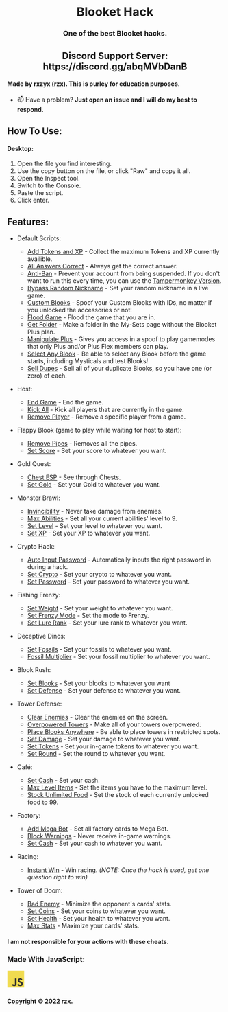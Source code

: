 <h1 align="center">Blooket Hack</h1>
<h3 align="center">One of the best Blooket hacks.</h3>
<h2 align="center">Discord Support Server: https://discord.gg/abqMVbDanB</h2>

#### Made by rxzyx (rzx). This is purley for education purposes.
- 📫 Have a problem? **Just open an issue and I will do my best to respond.**

## How To Use:
#### Desktop: 
1. Open the file you find interesting.
2. Use the copy button on the file, or click "Raw" and copy it all.
3. Open the Inspect tool.
4. Switch to the Console.
5. Paste the script.
6. Click enter.

## Features:
- Default Scripts:
    - <a href="https://github.com/rxzyx/Blooket-Hacks/blob/main/Default-Scripts/Add-Tokens-and-XP.js">Add Tokens and XP</a> - Collect the maximum Tokens and XP currently availible.
    - <a href="https://github.com/rxzyx/Blooket-Hacks/blob/main/Default-Scripts/All-Answers-Correct.js">All Answers Correct</a> - Always get the correct answer.
    - <a href="https://github.com/rxzyx/Blooket-Hacks/blob/main/Default-Scripts/Anti-Ban.js">Anti-Ban</a> - Prevent your account from being suspended. If you don't want to run this every time, you can use the <a href="https://github.com/rxzyx/Blooket-Hacks/blob/main/Default-Scripts/Tampermonkey/Anti-Ban.js">Tampermonkey Version</a>.
    - <a href="https://github.com/ZackiBoiz/Blooket-Hacks/blob/main/Default-Scripts/Bypass-Random-Nickname.js">Bypass Random Nickname</a> - Set your random nickname in a live game.
    - <a href="https://github.com/rxzyx/Blooket-Hacks/blob/main/Default-Scripts/Custom-Blooks.js">Custom Blooks</a> - Spoof your Custom Blooks with IDs, no matter if you unlocked the accessories or not!
    - <a href="https://github.com/rxzyx/Blooket-Hacks/blob/main/Default-Scripts/Flood-Game.js">Flood Game</a> - Flood the game that you are in.
    - <a href="https://github.com/rxzyx/Blooket-Hacks/blob/main/Default-Scripts/Get-Folder.js">Get Folder</a> - Make a folder in the My-Sets page without the Blooket Plus plan.
    - <a href="https://github.com/rxzyx/Blooket-Hacks/blob/main/Default-Scripts/Manipulate-Plus.js">Manipulate Plus</a> - Gives you access in a spoof to play gamemodes that only Plus and/or Plus Flex members can play.
    - <a href="https://github.com/rxzyx/Blooket-Hacks/blob/main/Default-Scripts/Select-Any-Blook.js">Select Any Blook</a> - Be able to select any Blook before the game starts, including Mysticals and test Blooks!
    - <a href="https://github.com/rxzyx/Blooket-Hacks/blob/main/Default-Scripts/Sell-Dupes.js">Sell Dupes</a> - Sell all of your duplicate Blooks, so you have one (or zero) of each.



- Host:
    - <a href="https://github.com/rxzyx/Blooket-Hacks/blob/main/Default-Scripts/Host/End-Game.js">End Game</a> - End the game.
    - <a href="https://github.com/rxzyx/Blooket-Hacks/blob/main/Default-Scripts/Host/Kick-All.js">Kick All</a> - Kick all players that are currently in the game.
    - <a href="https://github.com/rxzyx/Blooket-Hacks/blob/main/Default-Scripts/Host/Remove-Player.js">Remove Player</a> - Remove a specific player from a game.


- Flappy Blook (game to play while waiting for host to start):
    - <a href="https://github.com/rxzyx/Blooket-Hacks/blob/main/Flappy-Blook/Remove-Pipes.js">Remove Pipes</a> - Removes all the pipes.
    - <a href="https://github.com/rxzyx/Blooket-Hacks/blob/main/Flappy-Blook/Set-Score.js">Set Score</a> - Set your score to whatever you want.


- Gold Quest:
    - <a href="https://github.com/rxzyx/Blooket-Hacks/blob/main/Gold-Quest/Chest-ESP.js">Chest ESP</a> - See through Chests.
    - <a href="https://github.com/rxzyx/Blooket-Hacks/blob/main/Gold-Quest/Set-Gold.js">Set Gold</a> - Set your Gold to whatever you want.


- Monster Brawl:
    - <a href="https://github.com/rxzyx/Blooket-Hacks/blob/main/Monster-Brawl/Invincibility.js">Invincibility</a> - Never take damage from enemies.
    - <a href="https://github.com/rxzyx/Blooket-Hacks/blob/main/Monster-Brawl/Max%Abilities.js">Max Abilities</a> - Set all your current abilities' level to 9.
    - <a href="https://github.com/rxzyx/Blooket-Hacks/blob/main/Monster-Brawl/Set-Level.js">Set Level</a> - Set your level to whatever you want.
    - <a href="https://github.com/rxzyx/Blooket-Hacks/blob/main/Monster-Brawl/Set-XP.js">Set XP</a> - Set your XP to whatever you want.


- Crypto Hack:
    - <a href="https://github.com/rxzyx/Blooket-Hacks/blob/main/Crypto-Hack/Auto-Input-Password.js">Auto Input Password</a> - Automatically inputs the right password in during a hack.
    - <a href="https://github.com/rxzyx/Blooket-Hacks/blob/main/Crypto-Hack/Set-Crypto.js">Set Crypto</a> - Set your crypto to whatever you want.
    - <a href="https://github.com/rxzyx/Blooket-Hacks/blob/main/Crypto-Hack/Set-Password.js">Set Password</a> - Set your password to whatever you want.


- Fishing Frenzy:
    - <a href="https://github.com/rxzyx/Blooket-Hacks/blob/main/Fishing-Frenzy/Set-Weight.js">Set Weight</a> - Set your weight to whatever you want.
    - <a href="https://github.com/rxzyx/Blooket-Hacks/blob/main/Fishing-Frenzy/Set-Frenzy-Mode.js">Set Frenzy Mode</a> - Set the mode to Frenzy.
    - <a href="https://github.com/rxzyx/Blooket-Hacks/blob/main/Fishing-Frenzy/Set-Lure-Rank.js">Set Lure Rank</a> - Set your lure rank to whatever you want.


- Deceptive Dinos:
    - <a href="https://github.com/rxzyx/Blooket-Hacks/blob/main/Deceptive-Dinos/Set-Fossils.js">Set Fossils</a> - Set your fossils to whatever you want.
    - <a href="https://github.com/rxzyx/Blooket-Hacks/blob/main/Deceptive-Dinos/Fossil-Multiplier.js">Fossil Multiplier</a> - Set your fossil multiplier to whatever you want.


- Blook Rush:
    - <a href="https://github.com/rxzyx/Blooket-Hacks/blob/main/Blook-Rush/Set-Blooks.js">Set Blooks</a> - Set your blooks to whatever you want
    - <a href="https://github.com/rxzyx/Blooket-Hacks/blob/main/Blook-Rush/Set-Defense.js">Set Defense</a> - Set your defense to whatever you want.


- Tower Defense:
    - <a href="https://github.com/rxzyx/Blooket-Hacks/blob/main/Tower-Defense/Clear-Enemies.js">Clear Enemies</a> - Clear the enemies on the screen.
    - <a href="https://github.com/rxzyx/Blooket-Hacks/blob/main/Tower-Defense/Overpowered-Towers.js">Overpowered Towers</a> - Make all of your towers overpowered.
    - <a href="https://github.com/rxzyx/Blooket-Hacks/blob/main/Tower-Defense/Place-Blooks-Anywhere.js">Place Blooks Anywhere</a> - Be able to place towers in restricted spots.
    - <a href="https://github.com/rxzyx/Blooket-Hacks/blob/main/Tower-Defense/Set-Damage.js">Set Damage</a> - Set your damage to whatever you want.
    - <a href="https://github.com/rxzyx/Blooket-Hacks/blob/main/Tower-Defense/Set-Tokens.js">Set Tokens</a> - Set your in-game tokens to whatever you want.
    - <a href="https://github.com/rxzyx/Blooket-Hacks/blob/main/Tower-Defense/Set-Round.js">Set Round</a> - Set the round to whatever you want.


- Café:
    - <a href="https://github.com/rxzyx/Blooket-Hacks/blob/main/Cafe/Set-Cash.js">Set Cash</a> - Set your cash.
    - <a href="https://github.com/rxzyx/Blooket-Hacks/blob/main/Cafe/Max-Level-Items.js">Max Level Items</a> - Set the items you have to the maximum level.
    - <a href="https://github.com/rxzyx/Blooket-Hacks/blob/main/Cafe/Stock-Unlimited-Food.js">Stock Unlimited Food</a> - Set the stock of each currently unlocked food to 99.


- Factory:
    - <a href="https://github.com/rxzyx/Blooket-Hacks/blob/main/Factory/Add-Mega-Bot.js">Add Mega Bot</a> - Set all factory cards to Mega Bot.
    - <a href="https://github.com/rxzyx/Blooket-Hacks/blob/main/Factory/Block-Warnings.js">Block Warnings</a> - Never receive in-game warnings.
    - <a href="https://github.com/rxzyx/Blooket-Hacks/blob/main/Factory/Set-Cash.js">Set Cash</a> - Set your cash to whatever you want.


- Racing:
    - <a href="https://github.com/rxzyx/Blooket-Hacks/blob/main/Racing/Instant-Win.js">Instant Win</a> - Win racing. <I>(NOTE: Once the hack is used, get one question right to win)</I>


- Tower of Doom:
    - <a href="https://github.com/rxzyx/Blooket-Hacks/blob/main/Tower-Of-Doom/Bad-Enemy.js">Bad Enemy</a> - Minimize the opponent's cards' stats.
    - <a href="https://github.com/rxzyx/Blooket-Hacks/blob/main/Tower-Of-Doom/Set-Coins.js">Set Coins</a> - Set your coins to whatever you want.
    - <a href="https://github.com/rxzyx/Blooket-Hacks/blob/main/Tower-Of-Doom/Set-Health.js">Set Health</a> - Set your health to whatever you want.
    - <a href="https://github.com/rxzyx/Blooket-Hacks/blob/main/Tower-Of-Doom/Max-Stats.js">Max Stats</a> - Maximize your cards' stats.


#### I am not responsible for your actions with these cheats.

<h3 align="left">Made With JavaScript:</h3>
<p align="left"> <a href="https://developer.mozilla.org/en-US/docs/Web/JavaScript" target="_blank" rel="noreferrer"> <img src="https://raw.githubusercontent.com/devicons/devicon/master/icons/javascript/javascript-original.svg" alt="javascript" width="40" height="40"/> </a> </p>

#### Copyright &copy; 2022 rzx.
